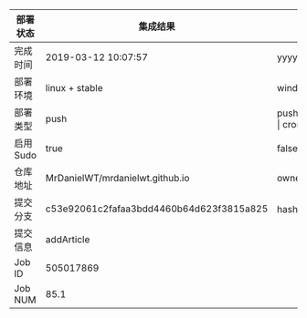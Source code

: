 部署状态 | 集成结果 | 参考值
---|---|---
完成时间 | 2019-03-12 10:07:57 | yyyy-mm-dd hh:mm:ss
部署环境 | linux + stable | window \| linux + stable
部署类型 | push | push \| pull_request \| api \| cron
启用Sudo | true | false \| true
仓库地址 | MrDanielWT/mrdanielwt.github.io | owner_name/repo_name
提交分支 | c53e92061c2fafaa3bdd4460b64d623f3815a825 | hash 16位
提交信息 | addArticle |
Job ID   | 505017869 |
Job NUM  | 85.1 |

